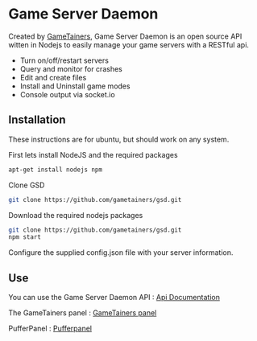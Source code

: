 Game Server Daemon
=========


Created by [GameTainers], Game Server Daemon is an open source API witten in Nodejs to easily manage your game servers with a RESTful api.

  - Turn on/off/restart servers
  - Query and monitor for crashes
  - Edit and create files
  - Install and Uninstall game modes
  - Console output via socket.io

Installation
----

These instructions are for ubuntu, but should work on any system.

First lets install NodeJS and the required packages
```sh
apt-get install nodejs npm
```
Clone GSD
```sh
git clone https://github.com/gametainers/gsd.git
```
Download the required nodejs packages
```sh
git clone https://github.com/gametainers/gsd.git
npm start
```
Configure the supplied config.json file with your server information.

Use
-----------
You can use the Game Server Daemon API : [Api Documentation]

The GameTainers panel : [GameTainers panel]

PufferPanel : [Pufferpanel]

[GameTainers]:http://gametainers.com/
[Api Documentation]:http://gametainers.com/static/api/daemon/dist/
[GameTainers panel]:https://github.com/gametainers/panel
[Pufferpanel]:https://github.com/DaneEveritt/PufferPanel

